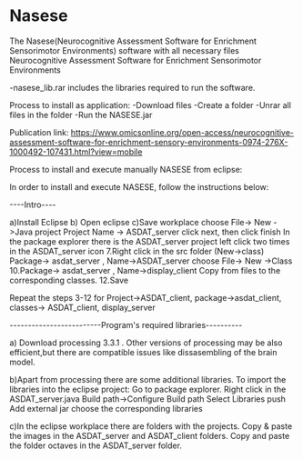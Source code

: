 # Nasese
The Nasese(Neurocognitive Assessment Software for Enrichment Sensorimotor Environments) software with all necessary files Neurocognitive Assessment Software for Enrichment Sensorimotor Environments 


-nasese_lib.rar includes the libraries required to run the software.

Process to install as application:
-Download files
-Create a folder
-Unrar all files in the folder
-Run the NASESE.jar

Publication link: https://www.omicsonline.org/open-access/neurocognitive-assessment-software-for-enrichment-sensory-environments-0974-276X-1000492-107431.html?view=mobile

Process to install and execute manually NASESE from eclipse:

In order to install and execute NASESE, follow the instructions below:

----Intro----

a)Install Eclipse b) Open eclipse c)Save workplace
choose File-> New ->Java project
Project Name -> ASDAT_server
click next, then click finish
In the package explorer there is the ASDAT_server project
left click two times in the ASDAT_server icon 7.Right click in the src folder (New->class)
Package-> asdat_server , Name->ASDAT_server
choose File-> New ->Class 10.Package-> asdat_server , Name->display_client
Copy from files to the corresponding classes. 12.Save

Repeat the steps 3-12 for Project->ASDAT_client, package->asdat_client, classes-> ASDAT_client, display_server

-------------------------Program's required libraries----------

a) Download processing 3.3.1 . Other versions of processing may be also efficient,but there are compatible issues like dissasembling of the brain model.

b)Apart from processing there are some additional libraries. To import the libraries into the eclipse project: Go to package explorer. Right click in the ASDAT_server.java Build path->Configure Build path Select Libraries push Add external jar choose the corresponding libraries

c)In the eclipse workplace there are folders with the projects. Copy & paste the images in the ASDAT_server and ASDAT_client folders. Copy and paste the folder octaves in the ASDAT_server folder.
